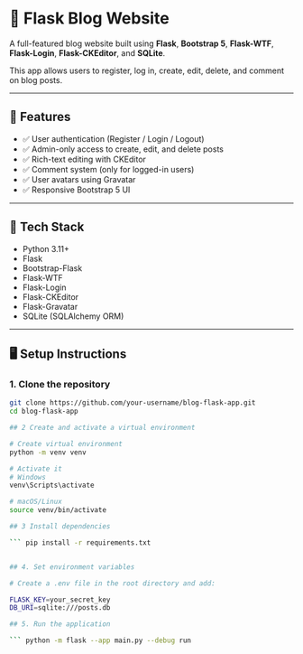 # 📝 Flask Blog Website

A full-featured blog website built using **Flask**, **Bootstrap 5**, **Flask-WTF**, **Flask-Login**, **Flask-CKEditor**, and **SQLite**.

This app allows users to register, log in, create, edit, delete, and comment on blog posts.

---

## 🚀 Features

- ✅ User authentication (Register / Login / Logout)
- ✅ Admin-only access to create, edit, and delete posts
- ✅ Rich-text editing with CKEditor
- ✅ Comment system (only for logged-in users)
- ✅ User avatars using Gravatar
- ✅ Responsive Bootstrap 5 UI

---

## 🧱 Tech Stack

- Python 3.11+
- Flask
- Bootstrap-Flask
- Flask-WTF
- Flask-Login
- Flask-CKEditor
- Flask-Gravatar
- SQLite (SQLAlchemy ORM)

---

## 🖥️ Setup Instructions

### 1. Clone the repository

```bash
git clone https://github.com/your-username/blog-flask-app.git
cd blog-flask-app

## 2 Create and activate a virtual environment

# Create virtual environment
python -m venv venv

# Activate it
# Windows
venv\Scripts\activate

# macOS/Linux
source venv/bin/activate

## 3 Install dependencies

``` pip install -r requirements.txt


## 4. Set environment variables

# Create a .env file in the root directory and add:

FLASK_KEY=your_secret_key
DB_URI=sqlite:///posts.db

## 5. Run the application

``` python -m flask --app main.py --debug run
